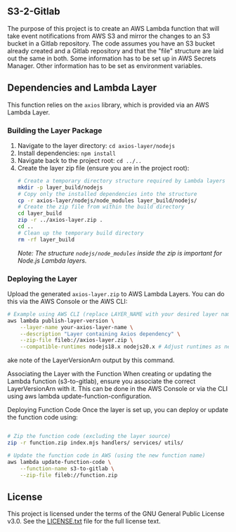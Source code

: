 ## S3-2-Gitlab

The purpose of this project is to create an AWS Lambda function that will take event notifications from AWS S3 and mirror the changes to an S3 bucket in a Gitlab repository. The code assumes you have an S3 bucket already created and a Gitlab repository and that the "file" structure are laid out the same in both. Some information has to be set up in AWS Secrets Manager. Other information has to be set as environment variables.

## Dependencies and Lambda Layer

This function relies on the `axios` library, which is provided via an AWS Lambda Layer.

### Building the Layer Package

1.  Navigate to the layer directory: `cd axios-layer/nodejs`
2.  Install dependencies: `npm install`
3.  Navigate back to the project root: `cd ../..`
4.  Create the layer zip file (ensure you are in the project root):
    ```bash
    # Create a temporary directory structure required by Lambda layers
    mkdir -p layer_build/nodejs
    # Copy only the installed dependencies into the structure
    cp -r axios-layer/nodejs/node_modules layer_build/nodejs/
    # Create the zip file from within the build directory
    cd layer_build
    zip -r ../axios-layer.zip .
    cd ..
    # Clean up the temporary build directory
    rm -rf layer_build
    ```
    _Note: The structure `nodejs/node_modules` inside the zip is important for Node.js Lambda layers._

### Deploying the Layer

Upload the generated `axios-layer.zip` to AWS Lambda Layers. You can do this via the AWS Console or the AWS CLI:

```bash
# Example using AWS CLI (replace LAYER_NAME with your desired layer name)
aws lambda publish-layer-version \
    --layer-name your-axios-layer-name \
    --description "Layer containing Axios dependency" \
    --zip-file fileb://axios-layer.zip \
    --compatible-runtimes nodejs18.x nodejs20.x # Adjust runtimes as needed
```

ake note of the LayerVersionArn output by this command.

Associating the Layer with the Function
When creating or updating the Lambda function (s3-to-gitlab), ensure you associate the correct LayerVersionArn with it. This can be done in the AWS Console or via the CLI using aws lambda update-function-configuration.

Deploying Function Code
Once the layer is set up, you can deploy or update the function code using:

```bash

# Zip the function code (excluding the layer source)
zip -r function.zip index.mjs handlers/ services/ utils/

# Update the function code in AWS (using the new function name)
aws lambda update-function-code \
    --function-name s3-to-gitlab \
    --zip-file fileb://function.zip
```

## License

This project is licensed under the terms of the GNU General Public License v3.0. See the [LICENSE.txt](LICENSE.txt) file for the full license text.
